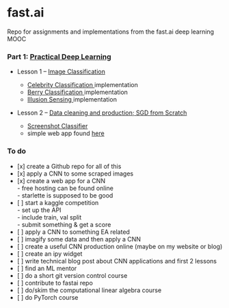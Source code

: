# fast.ai
Repo for assignments and implementations from the fast.ai deep learning MOOC


### Part 1: <a href = "https://github.com/anjay1101/fast.ai/blob/master/Practical_Deep_Learning_Notes.ipynb"> Practical Deep Learning <a>
* Lesson 1 – <a href = "https://course.fast.ai/videos/?lesson=1"> Image Classification 
   * <a href = https://github.com/anjay1101/fast.ai/blob/master/Celebrity_Classification.ipynb > Celebrity Classification <a> implementation
   * <a href = https://github.com/anjay1101/fast.ai/blob/master/Berry_Classif.ipynb > Berry Classification <a> implementation
   * <a href = https://github.com/anjay1101/fast.ai/blob/master/Illusion-Sensing.ipynb > Illusion Sensing <a> implementation

* Lesson 2 – <a href = "https://course.fast.ai/videos/?lesson=2"> Data cleaning and production; SGD from Scratch <a>
   * <a href = https://github.com/anjay1101/fast.ai/blob/master/Desktop-Classif.ipynb > Screenshot Classifier <a> 
    * simple web app found <a href = https://desktop-cleaner.onrender.com/> here </a>

    
 
 ### To do 
 <ul>
  <li>[x] create a Github repo for all of this </li>
<li>[x] apply a CNN to some scraped images </li>
<li>[x] create a web app for a CNN </li>
- free hosting can be found online <br>
- starlette is supposed to be good 
<li> [ ] start a kaggle competition </li>
- set up the API <br>
- include train, val split <br>
- submit something & get a score 
<li> [ ] apply a CNN to something EA related </li>
<li> [ ] imagify some data and then apply a CNN </li>
<li> [ ] create a useful CNN production online (maybe on my website or blog) </li>
<li> [ ] create an ipy widget </li>
<li> [ ] write technical blog post about CNN applications and first 2 lessons </li>
<li> [ ] find an ML mentor </li>
<li> [ ] do a short git version control course </li>
<li> [ ] contribute to fastai repo </li>
<li> [ ] do/skim the computational linear algebra course </li>
<li> [ ] do PyTorch course </li>
</ul>
